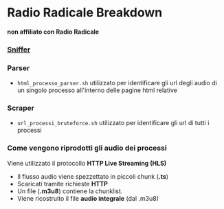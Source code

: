 # Radio Radicale Breakdown

**non affiliato con Radio Radicale**

### [Sniffer](sniffer/README.md)

### Parser

- ```html_processo_parser.sh``` utilizzato per identificare gli url degli audio di un singolo processo all'interno 
delle pagine html relative

### Scraper 

- ```url_processi_bruteforce.sh``` utilizzato per identificare gli url di tutti i processi

### Come vengono riprodotti gli audio dei processi

Viene utilizzato il protocollo **HTTP Live Streaming (HLS)**  
- Il flusso audio viene spezzettato in piccoli chunk (**.ts**) 
- Scaricati tramite richieste **HTTP** 
- Un file (**.m3u8**) contiene la chunklist.
- Viene ricostruito il file **audio integrale** (dal .m3u8)